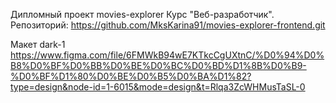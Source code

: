 Дипломный проект movies-explorer Курс "Веб-разработчик". Репозиторий: https://github.com/MksKarina91/movies-explorer-frontend.git

Макет dark-1 https://www.figma.com/file/6FMWkB94wE7KTkcCgUXtnC/%D0%94%D0%B8%D0%BF%D0%BB%D0%BE%D0%BC%D0%BD%D1%8B%D0%B9-%D0%BF%D1%80%D0%BE%D0%B5%D0%BA%D1%82?type=design&node-id=1-6015&mode=design&t=Rlqa3ZcWHMusTaSL-0